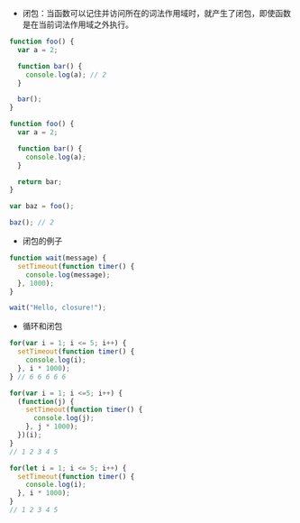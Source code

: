 

+ 闭包：当函数可以记住并访问所在的词法作用域时，就产生了闭包，即使函数是在当前词法作用域之外执行。

```javascript
function foo() {
  var a = 2;

  function bar() {
    console.log(a); // 2
  }

  bar();
}
```

```javascript
function foo() {
  var a = 2;

  function bar() {
    console.log(a);
  }

  return bar;
}

var baz = foo();

baz(); // 2
```

+ 闭包的例子

```javascript
function wait(message) {
  setTimeout(function timer() {
    console.log(message);
  }, 1000);
}

wait("Hello, closure!");
```



+ 循环和闭包

```javascript
for(var i = 1; i <= 5; i++) {
  setTimeout(function timer() {
    console.log(i);
  }, i * 1000);
} // 6 6 6 6 6 
```



```javascript
for(var i = 1; i <=5; i++) {
  (function(j) {
    setTimeout(function timer() {
      console.log(j);
    }, j * 1000);
  })(i);
} 
// 1 2 3 4 5 
```



```javascript
for(let i = 1; i <= 5; i++) {
  setTimeout(function timer() {
    console.log(i);
  }, i * 1000);
}
// 1 2 3 4 5
```



<h1 id="HeTUY"></h1>
